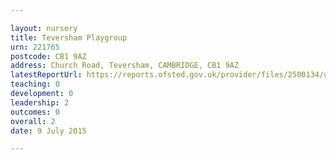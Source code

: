 ```yaml
---

layout: nursery
title: Teversham Playgroup
urn: 221765
postcode: CB1 9AZ
address: Church Road, Teversham, CAMBRIDGE, CB1 9AZ
latestReportUrl: https://reports.ofsted.gov.uk/provider/files/2500134/urn/221765.pdf
teaching: 0
development: 0
leadership: 2
outcomes: 0
overall: 2
date: 9 July 2015

---
```

